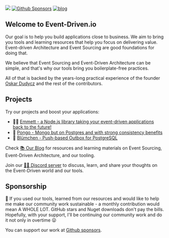 [![](https://dcbadge.vercel.app/api/server/fTpqUTMmVa?style=flat)](https://discord.gg/fTpqUTMmVa) [![Github Sponsors](https://img.shields.io/static/v1?label=Sponsor&message=%E2%9D%A4&logo=GitHub&link=https://github.com/sponsors/oskardudycz/)](https://github.com/sponsors/oskardudycz/) [![blog](https://img.shields.io/badge/blog-event--driven.io-brightgreen)](https://event-driven.io/?utm_source=event_sourcing_nodejs)

## Welcome to Event-Driven.io

Our goal is to help you build applications close to business. We aim to bring you tools and learning resources that help you focus on delivering value. Event-driven Architecture and Event Sourcing are good foundations for doing that. 

We believe that Event Sourcing and Event-Driven Architecture can be simple, and that's why our tools bring you boilerplate-free practices.

All of that is backed by the years-long practical experience of the founder [Oskar Dudycz](https://github.com/oskardudycz/) and the rest of the contributors.

## Projects

Try our projects and boost your applications: 

- 👨‍🔬 [Emmett - a Node.js library taking your event-driven applications back to the future!](https://github.com/event-driven-io/emmett/)
- 🐶 [Pongo - Mongo but on Postgres and with strong consistency benefits](https://github.com/event-driven-io/Pongo/)
- 🐘 [Blümchen - Push-based Outbox for PostgreSQL](https://github.com/event-driven-io/Blumchen)

Check [📚 Our Blog](https://event-driven.io/) for resources and learning materials on Event Sourcing, Event-Driven Architecture, and our tooling.

Join our [🧑‍💻 Discord server](https://discord.gg/fTpqUTMmVa) to discuss, learn, and share your thoughts on the Event-Driven world and our tools.

## Sponsorship

🙏 If you used our tools, learned from our resources and would like to help me make our community work sustainable - a monthly contribution would mean A WHOLE LOT. GitHub stars and Nuget downloads don't pay the bills. Hopefully, with your support, I'll be continuing our community work and do it not only in overtime 😛

You can support our work at [Github sponsors](https://github.com/sponsors/oskardudycz).
